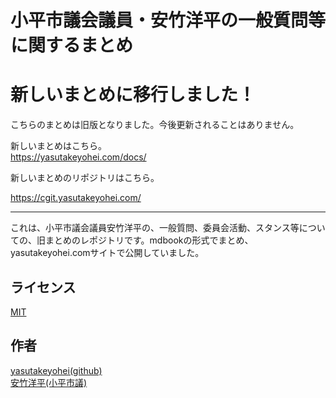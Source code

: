 小平市議会議員・安竹洋平の一般質問等に関するまとめ
====

# 新しいまとめに移行しました！

こちらのまとめは旧版となりました。今後更新されることはありません。

新しいまとめはこちら。  
https://yasutakeyohei.com/docs/

新しいまとめのリポジトリはこちら。

https://cgit.yasutakeyohei.com/


---

これは、小平市議会議員安竹洋平の、一般質問、委員会活動、スタンス等についての、旧まとめのレポジトリです。mdbookの形式でまとめ、yasutakeyohei.comサイトで公開していました。

## ライセンス
[MIT](/LICENSE)
 
## 作者
[yasutakeyohei(github)](https://github.com/yasutakeyohei)  
[安竹洋平(小平市議)](https://yasutakeyohei.com)